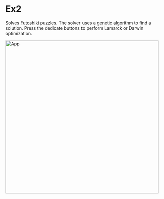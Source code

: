 # Ex2
Solves [Futoshiki](https://www.futoshiki.org/) puzzles.
The solver uses a genetic algorithm to find a solution.
Press the dedicate buttons to perform Lamarck or Darwin optimization.

<img width="488" alt="App" src="https://user-images.githubusercontent.com/60240620/169107369-c11f49b3-ece0-473c-bc94-8d50be68d166.png">
